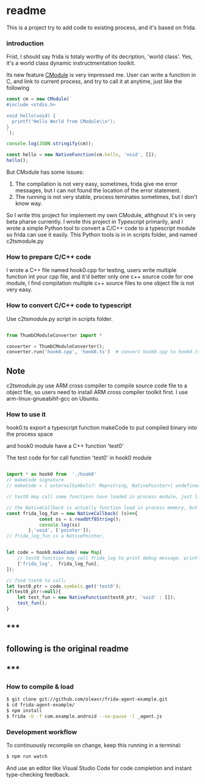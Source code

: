 # readme
This is a project try to add code to existing process, and it's based on frida.

### introduction
Frist, I should say frida is totaly worthy of its decription, 'world class'. Yes, it's a world class dynamic instructmentation toolkit. 

Its new feature [CModule](https://frida.re/docs/javascript-api/#cmodule) is very impressed me. User can write a function in C, and link to current process, and try to call it at anytime, just like the following 
```typescript
const cm = new CModule(`
#include <stdio.h>

void hello(void) {
  printf("Hello World from CModule\\n");
}
`);

console.log(JSON.stringify(cm));

const hello = new NativeFunction(cm.hello, 'void', []);
hello();
```

But CModule has some issues:

1. The compilation is not very easy, sometimes, frida give me error messages, but I can not found the location of the error statement.
2. The running is not very stable, process teminates sometimes, but I don't know way. 

So I write this project for implement my own CModule, althghout it's in very beta pharse currently. I wrote this project in Typescript primarily, and I wrote a simple Python tool to convert a C/C++ code to a typescript module so frida can use it easily. This Python tools is in in scripts folder, and named c2tsmodule.py

### How to prepare C/C++ code 
I wrote a C++ file named hook0.cpp for testing, users write multiple function int your cpp file, and it'd better only one c++ source code for one module, I find compilation multiple c++ source files to one object file is not very easy.

### How to convert C/C++ code to typescript
Use c2tsmodule.py script in scripts folder.
```python

from ThumbCModuleConverter import *

converter = ThumbCModuleConverter();
converter.run('hook0.cpp', 'hook0.ts')  # convert hook0.cpp to hook0.ts as a typescript module for frida to use.

```
## Note
c2tsmodule.py use ARM cross compiler to compile source code file to a object file, so users need to install ARM cross compiler toolkit first. I use arm-linux-gnueabihf-gcc on Ubuntu.

### How to use it 

hook0.ts export a typescript function makeCode to put compiled binary into the process space

and hook0 module have a C++ function 'test0' 

The test code for for call function 'test0' in hook0 module

```Typescript

import * as hook0 from  './hook0'
// makeCode signature 
// makeCode = ( externalSymbols?: Map<string, NativePointer>| undefined )

// test0 may call some functions have loaded in process module, just like printf, users need to pass the address of these called extern function to hook0 module 

// the NativeCallback is actually function load in process memory, but it is written in javascript
const frida_log_fun = new NativeCallback( (s)=>{
            const ss = s.readUtf8String();
            console.log(ss)
        },'void', ['pointer']);
// frida_log_fun is a NativePointer,


let code = hook0.makeCode( new Map[
    // test0 function may call frida_log to print debug message. printf and __android_log_print can not print message to frida.
    ['frida_log',  frida_log_fun],  
]);

// find tset0 to call;
let test0_ptr = code.symbols.get('test0');
if(test0_ptr!=null){
    let test_fun = new NativeFunction(test0_ptr, 'void' : []);
    test_fun();
}


```

## ***
## following is the original readme 
## ***
### How to compile & load

```sh
$ git clone git://github.com/oleavr/frida-agent-example.git
$ cd frida-agent-example/
$ npm install
$ frida -U -f com.example.android --no-pause -l _agent.js
```

### Development workflow

To continuously recompile on change, keep this running in a terminal:

```sh
$ npm run watch
```

And use an editor like Visual Studio Code for code completion and instant
type-checking feedback.
